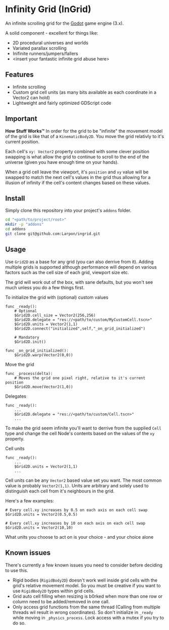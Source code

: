 # Infinity Grid (InGrid)
An infinite scrolling grid for the [Godot](https://godotengine.org) game engine (3.x).

A solid component - excellent for things like:
* 2D procedural universes and worlds
* Variated parallax scrolling
* Inifinite runners/jumpers/fallers
* &lt;insert your fantastic infinite grid abuse here&gt;

## Features

* Infinite scrolling
* Custom grid cell units (as many bits available as each coordinate in a Vector2 can hold)
* Lightweight and fairly optimized GDScript code

## Important

**How Stuff Works™**
In order for the grid to be "infinite" the movement model of the grid is like that of a `KinematicBody2D`.
You move the grid relativly to it's current position.

Each cell's `xy: Vector2` property combined with some clever position swapping is what allow the grid to continue to scroll
to the end of the universe (given you have enough time on your hands).

When a grid cell leave the viewport, it's `position` and `xy` value will be swapped to match the next cell's values in the grid
thus allowing for a illusion of infinity if the cell's content changes based on these values.

## Install

Simply clone this repository into your project's `addons` folder.

```bash
cd "<path/to/project/root>"
mkdir -p "addons"
cd addons
git clone git@github.com:Larpon/ingrid.git
```

## Usage

Use `Grid2D` as a base for any grid (you can also derrive from it).
Adding multiple grids is supported although performance will depend on various factors
such as the cell size of each grid, viewport size etc.

The grid will work out of the box, with sane defaults, but you won't see much unless you do a few things first.

To initialize the grid with (optional) custom values
```gdscript
func _ready():
    # Optional
    $Grid2D.cell_size = Vector2(256,256)
    $Grid2D.delegate = "res://<path/to/custom/MyCustomCell.tscn>"
    $Grid2D.units = Vector2(1,1)
    $Grid2D.connect("initialized",self,"_on_grid_initialized")

    # Mandatory
    $Grid2D.init()

func _on_grid_initialized():
    $Grid2D.warp(Vector2(0,0))
```

Move the grid
```gdscript
func _process(delta):
    # Moves the grid one pixel right, relative to it's current position
    $Grid2D.move(Vector2(1,0))
```

Delegates
```gdscript
func _ready():
    ...
    $Grid2D.delegate = "res://<path/to/custom/Cell.tscn>"
    ...
```
To make the grid seem infinite you'll want to derrive from the supplied `Cell` type
and change the cell Node's contents based on the values of the `xy` property.

Cell units
```gdscript
func _ready():
    ...
    $Grid2D.units = Vector2(1,1)
    ...
```
Cell units can be any `Vector2` based value set you want. The most common value is probably `Vector2(1,1)`.
Units are arbitrary and solely used to distinguish each cell from it's neighbours in the grid.

Here's a few examples:
```gdscript
# Every cell.xy increases by 0.5 on each axis on each cell swap
$Grid2D.units = Vector2(0.5,0.5)

# Every cell.xy increases by 10 on each axis on each cell swap
$Grid2D.units = Vector2(10,10)
```
What units you choose to act on is your choice - and your choice alone

## Known issues
There's currently a few known issues you need to consider before deciding to use this.

* Rigid bodies (`RigidBody2D`) doesn't work well inside grid cells with the grid's relative movement model.
  So you must be creative if you want to use `RigidBody2D` types within grid cells.
* Grid auto cell filling when resizing is b0rked when more than one row or column need to be added/removed in one call.
* Only access grid functions from the same thread (Calling from multiple threads wil result in wrong coordinates).
  So don't initialize in `_ready` while moving in `_physics_process`. Lock access with a mutex if you try to do so.
